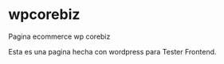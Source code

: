 # wpcorebiz
Pagina ecommerce wp corebiz

Esta es una pagina hecha con wordpress para Tester Frontend.
